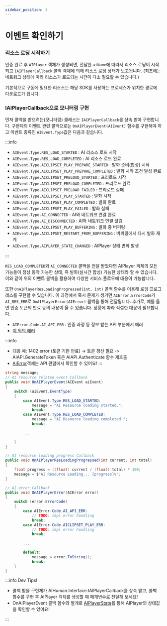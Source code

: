 ```yaml
---
sidebar_position: 3
---
```


# 이벤트 확인하기

### 리소스 로딩 시작하기

인증 완료 후 `AIPlayer` 객체가 생성되면, 전달한 `aiName`에 따라서 리소스 로딩이 시작되고 `IAIPlayerCallback` 콜백 객체에 의해 리소스 로딩 상태가 보고됩니다. (최초에는 네트워크 상태에 따라 리소스가 로드되는 시간이 다소 필요할 수 있습니다.)

기본적으로 구동에 필요한 리소스는 해당 SDK를 사용하는 프로세스가 위치한 경로에 다운로드가 됩니다.

### IAIPlayerCallback으로 모니터링 구현

먼저 콜백을 받으려는(모니터링) 클래스는 `IAIPlayerCallback`를 상속 받아 구현합니다. 구현체의 이벤트 관련 콜백으로는 `OnAIPlayerEvent(AIEvent)` 함수를 구현해야 하고 이벤트 종류인 `AIEvent.Type`값은 다음과 같습니다.

:::info

- `AIEvent.Type.RES_LOAD_STARTED` : AI 리소스 로드 시작  
- `AIEvent.Type.RES_LOAD_COMPLETED` : AI 리소스 로드 완료  
- `AIEvent.Type.AICLIPSET_PLAY_PREPARE_STARTED` : 발화 준비(합성) 시작  
- `AIEvent.Type.AICLIPSET_PLAY_PREPARE_COMPLETED` : 발화 시작 조건 달성 완료  
- `AIEvent.Type.AICLIPSET_PRELOAD_STARTED` : 프리로드 시작  
- `AIEvent.Type.AICLIPSET_PRELOAD_COMPLETED` : 프리로드 완료  
- `AIEvent.Type.AICLIPSET_PRELOAD_FAILED` : 프리로드 실패  
- `AIEvent.Type.AICLIPSET_PLAY_STARTED` : 발화 시작  
- `AIEvent.Type.AICLIPSET_PLAY_COMPLETED` : 발화 완료  
- `AIEvent.Type.AICLIPSET_PLAY_FAILED` : 발화 실패  
- `AIEvent.Type.AI_CONNECTED` : AI와 네트워크 연결 완료  
- `AIEvent.Type.AI_DISCONNECTED` : AI와 네트워크 연결 끊김  
- `AIEvent.Type.AICLIPSET_PLAY_BUFFERING` : 발화 중 버퍼링  
- `AIEvent.Type.AICLIPSET_RESTART_FROM_BUFFERING` : 버퍼링에서 다시 발화 재계  
- `AIEvent.Type.AIPLAYER_STATE_CHANGED` : AIPlayer 상태 변화 발생  

:::

`RES_LOAD_COMPLETED`와 `AI_CONNECTED` 콜백을 전달 받았다면 AIPlayer 객체의 모든 기능들이 정상 동작 가능한 상태, 즉 발화(실시간 합성) 가능한 상태라 할 수 있습니다.  
이와 같이 위의 이벤트 콜백을 활용하여 다양한 서비스 플로우에 대응이 가능합니다.

또한 `OnAIPlayerResLoadingProgressed(int, int)` 콜백 함수를 이용해 로딩 프로그레스를 구현할 수 있습니다.
이 과정에서 혹시 문제가 생기면 `AIError.ErrorCode`가 `AI_RES_ERR`로 `OnAIPlayerError(AIError)` 콜백을 통해 전달됩니다. 추가로, 예를 들면 인증 토큰의 만료 등의 내용이 올 수 있습니다. 상황에 따라 적절한 대응이 필요합니다.

- `AIError.Code.AI_API_ERR` : 인증 과정 등 정보 받는 API 부분에서 에러
- [이 외의 에러](../../../aihuman/windows-sdk/aiplayer/errors)

:::info  
- 대응 예: 1402 error (토큰 기한 만료) -> 토큰 갱신 필요 -> AIAPI.GenerateToken 혹은 AIAPI.Authenticate 함수 재호출
- [AIError](../../../aihuman/windows-sdk/apis/aierror)객체는 API 편람에서 확인할 수 있어요!
:::

```csharp
string message;
// AI resource related event Callback
public void OnAIPlayerEvent(AIEvent aiEvent)
{
    switch (aiEvent.EventType)
    {
        case AIEvent.Type.RES_LOAD_STARTED:
            message = "AI Resource loading started.";
            break;
        case AIEvent.Type.RES_LOAD_COMPLETED:
            message = "AI Resource loading completed.";
            break;
        
        ...

    }
}

// AI resource loading progress Callback
public void OnAIPlayerResLoadingProgressed(int current, int total)
{
    float progress = ((float) current / (float) total) * 100;
    message = $"AI Resource Loading... {progress}%";
}

// AI error Callback
public void OnAIPlayerError(AIError error)
{
    switch (error.ErrorCode)
    {
        case AIError.Code.AI_API_ERR:
            // TODO: impl error handling
            break;
        case AIError.Code.AICLIPSET_PLAY_ERR:
            // TODO: impl error handling
            break;
        
        ...

        default:
            message = error.ToString();
            break;
    }
}
```

:::info Dev Tips!

- 콜백 받을 구현체가 AIHuman.Interface.IAIPlayerCallback를 상속 받고, 콜백 함수를 구현 후 AIPlayer 객체를 생성할 때 매개변수로 전달해 보세요!
- OnAIPlayerEvent 콜백 함수와 별개로 [AIPlayerState](../../../aihuman/windows-sdk/apis/aiplayerstate)를 통해 AIPlayer의 상태값을 확인할 수 있어요!

:::
